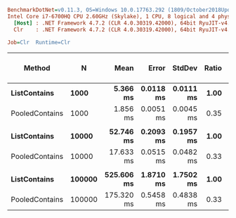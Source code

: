 ``` ini

BenchmarkDotNet=v0.11.3, OS=Windows 10.0.17763.292 (1809/October2018Update/Redstone5)
Intel Core i7-6700HQ CPU 2.60GHz (Skylake), 1 CPU, 8 logical and 4 physical cores
  [Host] : .NET Framework 4.7.2 (CLR 4.0.30319.42000), 64bit RyuJIT-v4.7.3324.0
  Clr    : .NET Framework 4.7.2 (CLR 4.0.30319.42000), 64bit RyuJIT-v4.7.3324.0

Job=Clr  Runtime=Clr  

```
|         Method |      N |       Mean |     Error |    StdDev | Ratio | Gen 0/1k Op | Gen 1/1k Op | Gen 2/1k Op | Allocated Memory/Op |
|--------------- |------- |-----------:|----------:|----------:|------:|------------:|------------:|------------:|--------------------:|
|   **ListContains** |   **1000** |   **5.366 ms** | **0.0118 ms** | **0.0111 ms** |  **1.00** |           **-** |           **-** |           **-** |                   **-** |
| PooledContains |   1000 |   1.856 ms | 0.0051 ms | 0.0045 ms |  0.35 |           - |           - |           - |                   - |
|                |        |            |           |           |       |             |             |             |                     |
|   **ListContains** |  **10000** |  **52.746 ms** | **0.2093 ms** | **0.1957 ms** |  **1.00** |           **-** |           **-** |           **-** |                   **-** |
| PooledContains |  10000 |  17.633 ms | 0.0515 ms | 0.0482 ms |  0.33 |           - |           - |           - |                   - |
|                |        |            |           |           |       |             |             |             |                     |
|   **ListContains** | **100000** | **525.606 ms** | **1.8710 ms** | **1.7502 ms** |  **1.00** |           **-** |           **-** |           **-** |                   **-** |
| PooledContains | 100000 | 175.320 ms | 0.5458 ms | 0.4838 ms |  0.33 |           - |           - |           - |                   - |
